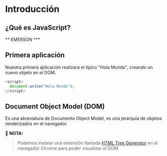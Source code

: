 # Introducción

## ¿Qué es JavaScript?

** EMERSON ***

## Primera aplicación

Nuestra primera aplicación realizara el típico "Hola Mundo", creando un nuevo objeto en el DOM.

```javascript
<script>
  document.write("Hola Mundo");
</script>
```
## Document Object Model (DOM)

Es una abreviatura de Documento Object Model, es una jerarquía de objetos renderizados en el navegador.

:key: **NOTA:**
>Podemos instalar una extensión llamada [HTML Tree Generator](https://chrome.google.com/webstore/detail/html-tree-generator/dlbbmhhaadfnbbdnjalilhdakfmiffeg) en el navegador Chrome para poder visualizar el DOM
